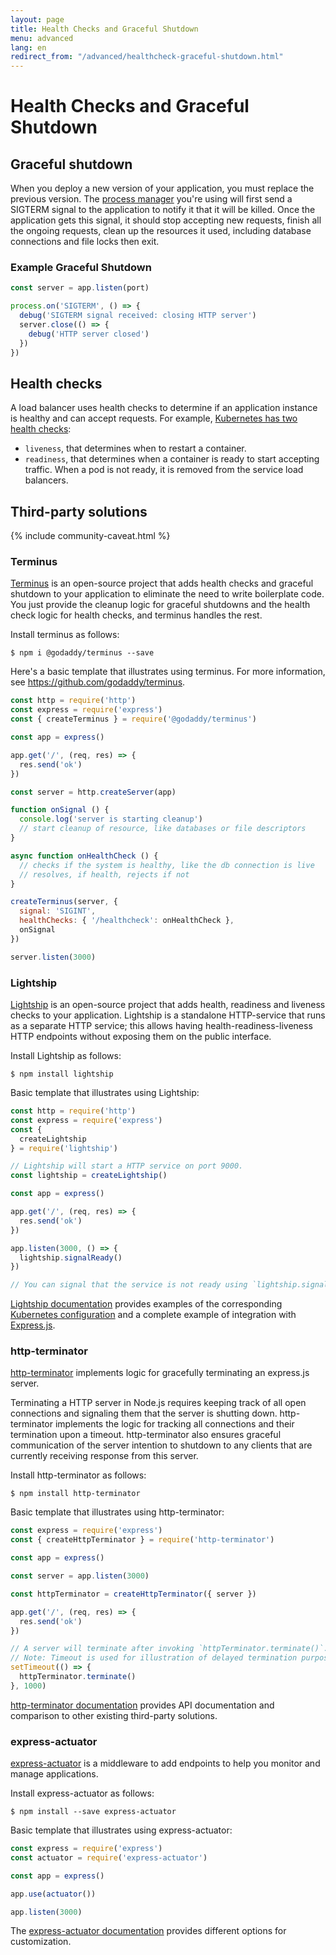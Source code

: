 ```yaml
---
layout: page
title: Health Checks and Graceful Shutdown
menu: advanced
lang: en
redirect_from: "/advanced/healthcheck-graceful-shutdown.html"
---
```


# Health Checks and Graceful Shutdown

## Graceful shutdown

When you deploy a new version of your application, you must replace the previous version. The [process manager](pm.html) you're using will first send a SIGTERM signal to the application to notify it that it will be killed. Once the application gets this signal, it should stop accepting new requests, finish all the ongoing requests, clean up the resources it used,  including database connections and file locks then exit.

### Example Graceful Shutdown
```js
const server = app.listen(port)

process.on('SIGTERM', () => {
  debug('SIGTERM signal received: closing HTTP server')
  server.close(() => {
    debug('HTTP server closed')
  })
})
```

## Health checks

A load balancer uses health checks to determine if an application instance is healthy and can accept requests. For example, [Kubernetes has two health checks](https://kubernetes.io/docs/tasks/configure-pod-container/configure-liveness-readiness-probes/):

* `liveness`, that determines when to restart a container.
* `readiness`, that determines when a container is ready to start accepting traffic. When a pod is not ready, it is removed from the service load balancers.

## Third-party solutions

{% include community-caveat.html %}

### Terminus

[Terminus](https://github.com/godaddy/terminus) is an open-source project that adds health checks and graceful shutdown to your application to eliminate the need to write boilerplate code. You just provide the cleanup logic for graceful shutdowns and the health check logic for health checks, and terminus handles the rest.

Install terminus as follows:

```console
$ npm i @godaddy/terminus --save
```

Here's a basic template that illustrates using terminus.  For more information, see <https://github.com/godaddy/terminus>.

```js
const http = require('http')
const express = require('express')
const { createTerminus } = require('@godaddy/terminus')

const app = express()

app.get('/', (req, res) => {
  res.send('ok')
})

const server = http.createServer(app)

function onSignal () {
  console.log('server is starting cleanup')
  // start cleanup of resource, like databases or file descriptors
}

async function onHealthCheck () {
  // checks if the system is healthy, like the db connection is live
  // resolves, if health, rejects if not
}

createTerminus(server, {
  signal: 'SIGINT',
  healthChecks: { '/healthcheck': onHealthCheck },
  onSignal
})

server.listen(3000)
```

### Lightship

[Lightship](https://github.com/gajus/lightship) is an open-source project that adds health, readiness and liveness checks to your application. Lightship is a standalone HTTP-service that runs as a separate HTTP service; this allows having health-readiness-liveness HTTP endpoints without exposing them on the public interface.

Install Lightship as follows:

```console
$ npm install lightship
```

Basic template that illustrates using Lightship:

```js
const http = require('http')
const express = require('express')
const {
  createLightship
} = require('lightship')

// Lightship will start a HTTP service on port 9000.
const lightship = createLightship()

const app = express()

app.get('/', (req, res) => {
  res.send('ok')
})

app.listen(3000, () => {
  lightship.signalReady()
})

// You can signal that the service is not ready using `lightship.signalNotReady()`.
```

[Lightship documentation](https://github.com/gajus/lightship) provides examples of the corresponding [Kubernetes configuration](https://github.com/gajus/lightship#lightship-usage-kubernetes-container-probe-configuration) and a complete example of integration with [Express.js](https://github.com/gajus/lightship#using-with-expressjs).

### http-terminator

[http-terminator](https://github.com/gajus/http-terminator) implements logic for gracefully terminating an express.js server.

Terminating a HTTP server in Node.js requires keeping track of all open connections and signaling them that the server is shutting down. http-terminator implements the logic for tracking all connections and their termination upon a timeout. http-terminator also ensures graceful communication of the server intention to shutdown to any clients that are currently receiving response from this server.

Install http-terminator as follows:

```console
$ npm install http-terminator
```

Basic template that illustrates using http-terminator:

```js
const express = require('express')
const { createHttpTerminator } = require('http-terminator')

const app = express()

const server = app.listen(3000)

const httpTerminator = createHttpTerminator({ server })

app.get('/', (req, res) => {
  res.send('ok')
})

// A server will terminate after invoking `httpTerminator.terminate()`.
// Note: Timeout is used for illustration of delayed termination purposes only.
setTimeout(() => {
  httpTerminator.terminate()
}, 1000)
```

[http-terminator documentation](https://github.com/gajus/http-terminator) provides API documentation and comparison to other existing third-party solutions.

### express-actuator

[express-actuator](https://github.com/rcruzper/express-actuator) is a middleware to add endpoints to help you monitor and manage applications.

Install express-actuator as follows:

```console
$ npm install --save express-actuator
```

Basic template that illustrates using express-actuator:

```js
const express = require('express')
const actuator = require('express-actuator')

const app = express()

app.use(actuator())

app.listen(3000)
```

The [express-actuator documentation](https://github.com/rcruzper/express-actuator) provides different options for customization.
